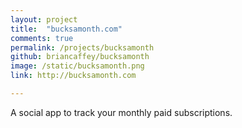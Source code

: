 ```yaml
---
layout: project
title:  "bucksamonth.com"
comments: true
permalink: /projects/bucksamonth
github: briancaffey/bucksamonth
image: /static/bucksamonth.png
link: http://bucksamonth.com

---
```


A social app to track your monthly paid subscriptions.